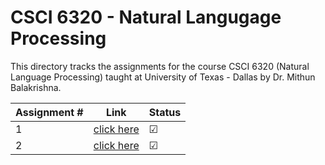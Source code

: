 # CSCI 6320 - Natural Langugage Processing

This directory tracks the assignments for the course CSCI 6320 (Natural Language Processing) taught at University of Texas - Dallas by Dr. Mithun Balakrishna.

| Assignment #| Link                              | Status |
|-------------|-----------------------------------|--------------|
| 1           |[click here](https://github.com/aashishyadavally/PhD_CS_Coursework/blob/main/CS6320/Homework-1/Homework_1_NLP.pdf)|&#x2611;|
| 2           |[click here](https://github.com/aashishyadavally/PhD_CS_Coursework/blob/main/CS6320/Homework-2/Homework_2_NLP.pdf)|&#x2611;|

